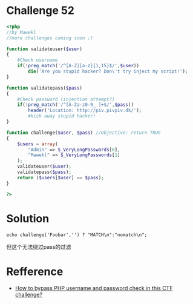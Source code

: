 # Challenge 52
```php 
<?php
//by Mawekl
//more challenges coming soon ;)

function validateuser($user)
{
    #Check username
    if(!preg_match('/^[A-Z][a-z]{1,15}$/',$user))
        die('Are you stupid hacker? Don\'t try inject my script!');
}

function validatepass($pass)
{
    #Check password (injection attempt?)
    if(!preg_match('/^[A-Za-z0-9_ ]+$/',$pass))
        header('Location: http://piv.pivpiv.dk/');
        #kick away stupid hacker!
}

function challenge($user, $pass) //Objective: return TRUE
{
    $users = array(
        "Admin" => $_VeryLongPasswords[0],
        "Mawekl" => $_VeryLongPasswords[1]
    );
    validateuser($user);
    validatepass($pass);
    return ($users[$user] == $pass);
}

?>
```

# Solution 

```
echo challenge('Foobar','') ? "MATCH\n":"nomatch\n";
```

但这个无法绕过pass的过滤

# Refference

+ [How to bypass PHP username and password check in this CTF challenge?](https://security.stackexchange.com/questions/126808/how-to-bypass-php-username-and-password-check-in-this-ctf-challenge)

